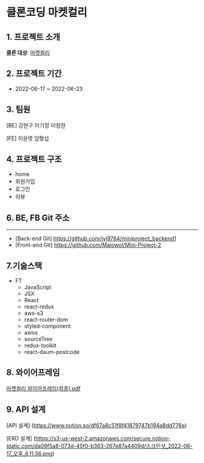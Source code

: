 # 클론코딩 마켓컬리

    
    

## 1. 프로젝트 소개

**클론 대상**: [마켓컬리](https://www.kurly.com)

## 2. 프로젝트 기간

- 2022-06-17 ~ 2022-06-23

## 3. 팀원 

[BE]
강현구
이기정
이정찬

[FE]
이윤영
임형섭

## 4. 프로젝트 구조
- home
- 회원가입
- 로그인
- 리뷰



## 6. BE, FB Git 주소
---

- [Back-end Git]  https://github.com/jyj9784/miniproject_backend1
- [Front-end Git] https://github.com/Maiowol/Mini-Project-2

## 7.기술스택
- FT
    - JavaScript
    - JSX
    - React
    - react-redux
    - aws-s3
    - react-router-dom
    - styled-component
    - axios
    - sourceTree
    - redux-toolkit
    - react-daum-postcode

## 8. 와이어프레임

[마켓컬리 와이어프레임(최종).pdf](https://s3-us-west-2.amazonaws.com/secure.notion-static.com/f3b81050-19a0-40bd-a43f-d7e1f5b5ff6f/마켓컬리_와이어프레임(최종).pdf)
    

## 9. API 설계

[API 설계]
(https://www.notion.so/df67a8c51f8f41879747b194a8dd776e)

[ERD 설계]
(https://s3-us-west-2.amazonaws.com/secure.notion-static.com/da09f5a8-073d-45f0-b363-267e87a4409d/스크린샷_2022-06-17_오후_6.11.56.png)


